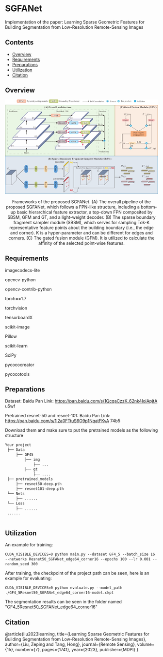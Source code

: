 # SGFANet
Implementation of the paper: Learning Sparse Geometric Features for Building Segmentation from Low-Resolution Remote-Sensing Images 
## Contents
- [Overview](#Overview)
- [Requirements](#Requirements)
- [Preparations](#Preparations)
- [Utilization](#Utilization)
- [Citation](#Citation)
## Overview
<div align="center">
<img src="images/fig2.jpg" width="700px"/>
<p> Frameworks of the proposed SGFANet. (A) The overall pipeline of the proposed SGFANet, which follows a FPN-like structure, including a bottom-up basic hierarchical feature extractor, a top-down FPN composited by SBSM, GFM and GT, and a light-weight decoder. (B) The sparse boundary fragment sampler module (SBSM), which serves for sampling Tok-K representative feature points about the building boundary (i.e., the edge and corner). K is a hyper-parameter and can be different for edges and corners. (C) The gated fusion module (GFM). It is utilized to calculate the affinity of the selected point-wise features.</p>
</div>

## Requirements
imagecodecs-lite

opencv-python

opencv-contrib-python

torch==1.7

torchvision

tensorboardX

scikit-image

Pillow

scikit-learn

SciPy

pycococreator

pycocotools

## Preparations
Dataset: Baidu Pan Link: https://pan.baidu.com/s/1QcqaCzzK_62nk4IoiApjtA u5wf

Pretrained resnet-50 and resnet-101: Baidu Pan Link: https://pan.baidu.com/s/1I2a0FTtuS6O9p1NqatFKvA 74b5

Download them and make sure to put the pretrained models as the following structure
 ```
Your project
  ├── Data
      ├── GF45
          ├── img
              ├── ...
          ├── gt
              ├── ....
  ├── pretrained_models
      ├── resnet50-deep.pth
      ├── resnet101-deep.pth
  └── Nets
      ├── ......
  └── Loss
      ├── ......
  ......
  
  ```

## Utilization
An example for training:
```
CUDA_VISIBLE_DEVICES=0 python main.py --dataset GF4_5 --batch_size 16 --networks Resnet50_SGFANet_edge64_corner16 --epochs 100 --lr 0.001 --random_seed 300
```

After training, the checkpoint of the project path can be seen, here is an example for evaluating:
```
CUDA_VISIBLE_DEVICES=0 python evaluate.py --model_path ./GF4_5Resnet50_SGFANet_edge64_corner16-model.ckpt
```
The segmentation results can be seen in the folder named "GF4_5Resnet50_SGFANet_edge64_corner16"
## Citation

@article{liu2023learning,
  title={Learning Sparse Geometric Features for Building Segmentation from Low-Resolution Remote-Sensing Images},
  author={Liu, Zeping and Tang, Hong},
  journal={Remote Sensing},
  volume={15},
  number={7},
  pages={1741},
  year={2023},
  publisher={MDPI}
}

